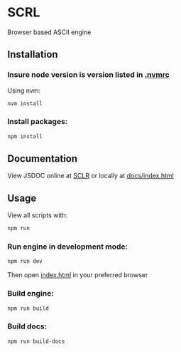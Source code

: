 # SCRL
Browser based ASCII engine

## Installation

### Insure node version is version listed in [.nvmrc](.nvmrc)

Using nvm:
```bash
nvm install
```

### Install packages:
```bash
npm install
```

## Documentation
View JSDOC online at [SCLR](https://calebgmahala.github.io/SCLR/index.html) or locally at [docs/index.html](docs/index.html)


## Usage
View all scripts with:
```bash
npm run
```

### Run engine in development mode:
```bash
npm run dev
```
Then open [index.html](index.html) in your preferred browser

### Build engine:
```bash
npm run build
```

### Build docs:
```bash
npm run build-docs
```